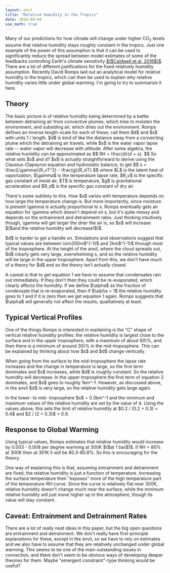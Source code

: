 ```yaml
---
layout: post
title: "Relative Humidity in the Tropics"
date: 2016-09-04
use_math: true
---
```


<p>Many of our predictions for how climate will change under higher CO<sub>2</sub> levels assume that relative humidity stays roughly constant in the tropics. Just one example of the power of this assumption is that it can be used to significantly reduce the spread between model estimates of some of the feedbacks controlling Earth's climate sensitivity <a href="http://journals.ametsoc.org/doi/abs/10.1175/JCLI-D-15-0352.1">$($Caldwell et al, 2016$)$</a>. There are a lot of different justifications for the fixed relatively humidity assumption. Recently David Romps laid out an analytical model for relative humidity in the tropics, which can then be used to explain why relative humidity varies little under global warming. I'm going to try to summarize it here.</p>

<h2>Theory</h2>

<p>The basic picture is of relative humidity being determined by a battle between detraining air from convective plumes, which tries to moisten the environment, and subsiding air, which dries out the environment. Romps defines an inverse length-scale for each of these; call them $d$ and $s$ with units 1 / length. $d$ is kind of like the distance away from a convecting plume which the detraining air travels, while $s$ is the water vapor lapse rate -- water vapor will decrease with altitude. After some algebra, the relative humidity can be approximated as
$$
RH = \frac{d}{d + s}.
$$
So what sets $s$ and d? $s$ is actually straightforward to derive using the Clausius-Clapeyron equation and hydrostatic balance, to get
$$
s = \frac{L\gamma}{R_vT^2} - \frac{g}{R_dT}
$$
where $L$ is the latent heat of vaporization, $\gamma$ is the temperature lapse rate, $R_v$ is the specific gas constant of moist air, $T$ is temperature, $g$ is gravitational acceleration and $R_d$ is the specific gas constant of dry air.</p> 

<p>There's some subtlety to this. How $s$ varies with temperature depends on how large the temperature change is. But more importantly, since moisture is present \gamma is actually proportional to s. Romps eventually gets an equation for \gamma which doesn't depend on s, but it's quite messy and depends on the entrainment and detrainment rates. Just thinking intuitively though, \gamma will get larger the drier the air is, so $s$ will increase $($and the relative humidity will decrease!$)$.</p>

<p>$d$ is harder to get a handle on. Simulations and observations suggest that typical values are between \sim200m$^{-1}$ and 2km$^{-1}$ through most of the troposphere. At the height of the anvil, where the cloud spreads out, $d$ clearly gets very large, overwhelming s, and so the relative humidity will be large in the upper troposphere. Apart from this, we don't have much of a theory for $d$ and so the theory isn't actually closed.</p> 

<p>A caveat is that to get equation 1 we have to assume that condensates rain out immediately. If they don't then they could be re-evaporated, which clearly affects the humidity. If we define $\alpha$ as the fraction of condensate that is re-evaporated, then if $\alpha = 1$ the relative humidity goes to 1 and if it is zero then we get equation 1 again. Romps suggests that $\alpha$ will generally not affect the results, qualitatively at least.</p>

<h2>Typical Vertical Profiles</h2>

<p>One of the things Romps is interested in explaining is the "C" shape of vertical relative humidity profiles: the relative humidity is largest close to the surface and in the upper troposphere, with a maximum of about 90\%, and then there is a minimum of around 30\% in the mid-troposphere. This can be explained by thinking about how $s$ and $d$ change vertically.</p>

<p>When going from the surface to the mid-troposphere the lapse rate increases and the change in temperature is large, so the first term dominates and $s$ increases, while $d$ is roughly constant. So the relative humidity will decrease. In the upper troposphere the first term of equation 2 dominates, and $s$ goes to roughly 1km^-1. However, as discussed above, in the anvil $d$ is very large, so the relative humidity gets large again.</p>

<p>In the lower- to mid- troposphere $s$ ~ 0.3km^-1 and the minimum and maximum values of the relative humidity are set by the value of d. Using the values above, this sets the limit of relative humidity at $0.2 / (0.2 + 0.3)  = 0.4$ and $2 / (2 + 0.3)$ = 0.9.</p>


<h2>Response to Global Warming</h2>

<p>Using typical values, Romps estimates that relative humidity would increase by 0.003 - 0.008 per degree warming at 300K $($at 1 bar$)$. If RH = 80% at 300K then at 301K it will be 80.3-80.8%. So this is encouraging for the theory.</p>

<p>One way of explaining this is that, assuming entrainment and detrainment are fixed, the relative humidity is just a function of temperature. Increasing the surface temperature then "exposes" more of the high temperature part of the temperature-RH curve. Since the curve is relatively flat near 300K, relative humidity doesn't change much near the surface, while the minimum relative humidity will just move higher up in the atmosphere, though its value will stay constant.</p> 


<h2>Caveat: Entrainment and Detrainment Rates</h2>

<p>There are a lot of really neat ideas in this paper, but the big open questions are entrainment and detrainment. We don't really have first-principle explanations for these, except in the anvil, so we have to rely on estimates and we also have to assume that they are relatively unchanged under global warming. This seems to be one of the main outstanding issues in convection, and there don't seem to be obvious ways of developing deeper theories for them. Maybe "emergent constraint"-type thinking would be useful?</p>












